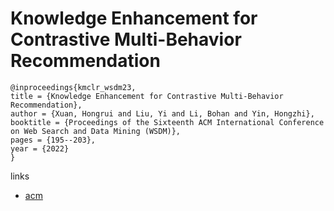 # Knowledge Enhancement for Contrastive Multi-Behavior Recommendation

```
@inproceedings{kmclr_wsdm23,
title = {Knowledge Enhancement for Contrastive Multi-Behavior Recommendation},
author = {Xuan, Hongrui and Liu, Yi and Li, Bohan and Yin, Hongzhi},
booktitle = {Proceedings of the Sixteenth ACM International Conference on Web Search and Data Mining (WSDM)},
pages = {195--203},
year = {2022}
}
```

links
- [acm](https://dl.acm.org/doi/10.1145/3539597.3570386)
